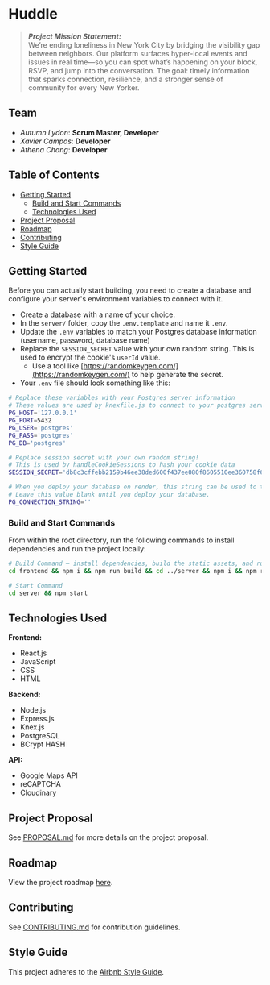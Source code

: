 # Huddle

> **_Project Mission Statement:_**  
> We’re ending loneliness in New York City by bridging the visibility gap between neighbors. Our platform surfaces hyper-local events and issues in real time—so you can spot what’s happening on your block, RSVP, and jump into the conversation. The goal: timely information that sparks connection, resilience, and a stronger sense of community for every New Yorker.

## Team

- _Autumn Lydon_: **Scrum Master, Developer**
- _Xavier Campos_: **Developer**
- _Athena Chang_: **Developer**

## Table of Contents

- [Getting Started](#getting-started)
  - [Build and Start Commands](#build-and-start-commands)
  - [Technologies Used](#technologies-used)
- [Project Proposal](#project-proposal)
- [Roadmap](#roadmap)
- [Contributing](#contributing)
- [Style Guide](#style-guide)

## Getting Started

Before you can actually start building, you need to create a database and configure your server's environment variables to connect with it.

- Create a database with a name of your choice.
- In the `server/` folder, copy the `.env.template` and name it `.env`.
- Update the `.env` variables to match your Postgres database information (username, password, database name)
- Replace the `SESSION_SECRET` value with your own random string. This is used to encrypt the cookie's `userId` value.
  - Use a tool like [https://randomkeygen.com/](https://randomkeygen.com/) to help generate the secret.
- Your `.env` file should look something like this:

```sh
# Replace these variables with your Postgres server information
# These values are used by knexfile.js to connect to your postgres server
PG_HOST='127.0.0.1'
PG_PORT=5432
PG_USER='postgres'
PG_PASS='postgres'
PG_DB='postgres'

# Replace session secret with your own random string!
# This is used by handleCookieSessions to hash your cookie data
SESSION_SECRET='db8c3cffebb2159b46ee38ded600f437ee080f8605510ee360758f6976866e00d603d9b3399341b0cd37dfb8e599fff3'

# When you deploy your database on render, this string can be used to test SQL queries to the deployed database.
# Leave this value blank until you deploy your database.
PG_CONNECTION_STRING=''
```

### Build and Start Commands

From within the root directory, run the following commands to install dependencies and run the project locally:

```sh
# Build Command — install dependencies, build the static assets, and run migrations/seeds
cd frontend && npm i && npm run build && cd ../server && npm i && npm run migrate && npm run seed && cd ..

# Start Command
cd server && npm start
```

## Technologies Used

**Frontend:**
- React.js
- JavaScript
- CSS
- HTML

**Backend:**
- Node.js
- Express.js
- Knex.js
- PostgreSQL
- BCrypt HASH

**API:**
- Google Maps API
- reCAPTCHA
- Cloudinary

## Project Proposal

See [PROPOSAL.md](PROPOSAL.md) for more details on the project proposal.

## Roadmap

View the project roadmap [here](LINK_TO_PROJECTS_TAB).

## Contributing

See [CONTRIBUTING.md](CONTRIBUTING.md) for contribution guidelines.

## Style Guide

This project adheres to the [Airbnb Style Guide](https://github.com/airbnb/javascript).
